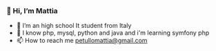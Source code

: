 ### 👋 Hi, I’m Mattia
- 👀 I’m an high school It student from Italy
- 🌱 I know php, mysql, python and java and i'm learning symfony php
- 📫 How to reach me petullomattia@gmail.com
<!---
TiaWRLD/TiaWRLD is a ✨ special ✨ repository because its `README.md` (this file) appears on your GitHub profile.
You can click the Preview link to take a look at your changes.
--->
